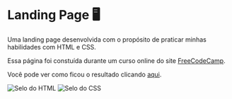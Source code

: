 # Landing Page 🖥️
Uma landing page desenvolvida com o propósito de praticar minhas habilidades com HTML e CSS.

Essa página foi constuída durante um curso online do site [FreeCodeCamp](https://www.freecodecamp.org/).

Você pode ver como ficou o resultado clicando [aqui](https://br-adriel.github.io/landing-page-example/).

<div>
  <img src="https://img.shields.io/badge/HTML5-E34F26?style=for-the-badge&logo=html5&logoColor=white" alt="Selo do HTML" title="HTML">
  <img src="https://img.shields.io/badge/CSS3-1572B6?style=for-the-badge&logo=css3&logoColor=white" alt="Selo do CSS" title="CSS">
</div>
